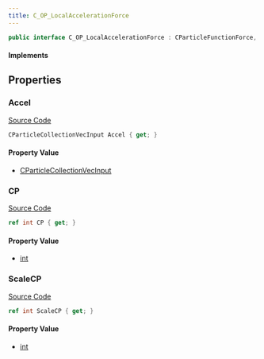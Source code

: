 ```yaml
---
title: C_OP_LocalAccelerationForce
---
```


```csharp
public interface C_OP_LocalAccelerationForce : CParticleFunctionForce, CParticleFunction, ISchemaClass<CParticleFunction>, ISchemaClass<CParticleFunctionForce>, ISchemaClass<C_OP_LocalAccelerationForce>, ISchemaField, ISchemaClass, INativeHandle
```

#### Implements

## Properties

### Accel

[Source Code](https://github.com/swiftly-solution/swiftlys2/blob/beta/managed/src/SwiftlyS2.Generated/Schemas/Interfaces/C_OP_LocalAccelerationForce.cs#L20)

```csharp
CParticleCollectionVecInput Accel { get; }
```

#### Property Value

- [CParticleCollectionVecInput](/docs/api/shared/schemadefinitions/cparticlecollectionvecinput)

### CP

[Source Code](https://github.com/swiftly-solution/swiftlys2/blob/beta/managed/src/SwiftlyS2.Generated/Schemas/Interfaces/C_OP_LocalAccelerationForce.cs#L16)

```csharp
ref int CP { get; }
```

#### Property Value

- [int](https://learn.microsoft.com/dotnet/api/system.int32)

### ScaleCP

[Source Code](https://github.com/swiftly-solution/swiftlys2/blob/beta/managed/src/SwiftlyS2.Generated/Schemas/Interfaces/C_OP_LocalAccelerationForce.cs#L18)

```csharp
ref int ScaleCP { get; }
```

#### Property Value

- [int](https://learn.microsoft.com/dotnet/api/system.int32)

